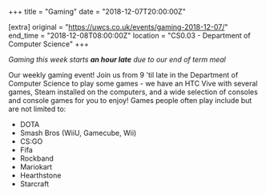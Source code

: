 +++
title = "Gaming"
date = "2018-12-07T20:00:00Z"

[extra]
original = "https://uwcs.co.uk/events/gaming-2018-12-07/"    
end_time = "2018-12-08T08:00:00Z"
location = "CS0.03 - Department of Computer Science"
+++

*Gaming this week starts **an hour late** due to our end of term meal*

Our weekly gaming event\! Join us from 9 'til late in the Department of Computer Science to play some games - we have an HTC Vive with several games, Steam installed on the computers, and a wide selection of consoles and console games for you to enjoy\! Games people often play include but are not limited to:

  - DOTA  
  - Smash Bros (WiiU, Gamecube, Wii)  
  - CS:GO  
  - Fifa  
  - Rockband  
  - Mariokart  
  - Hearthstone  
  - Starcraft

